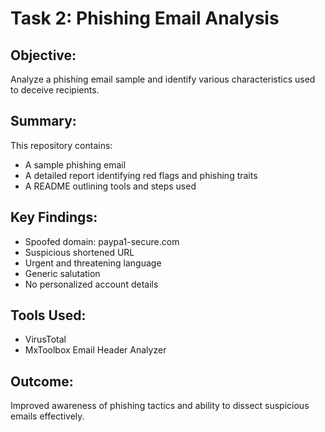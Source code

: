 # Task 2: Phishing Email Analysis

## Objective:
Analyze a phishing email sample and identify various characteristics used to deceive recipients.

## Summary:
This repository contains:
- A sample phishing email
- A detailed report identifying red flags and phishing traits
- A README outlining tools and steps used

## Key Findings:
- Spoofed domain: paypa1-secure.com
- Suspicious shortened URL
- Urgent and threatening language
- Generic salutation
- No personalized account details

## Tools Used:
- VirusTotal
- MxToolbox Email Header Analyzer

## Outcome:
Improved awareness of phishing tactics and ability to dissect suspicious emails effectively.

